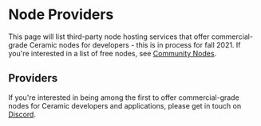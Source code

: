 # Node Providers
This page will list third-party node hosting services that offer commercial-grade Ceramic nodes for developers - this is in process for fall 2021. If you're interested in a list of free nodes, see [Community Nodes](./community-nodes.md).

## Providers
If you're interested in being among the first to offer commercial-grade nodes for Ceramic developers and applications, please get in touch on [Discord](https://chat.ceramic.network).

